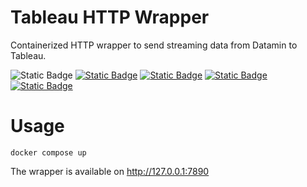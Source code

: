 # Tableau HTTP Wrapper
Containerized HTTP wrapper to send streaming data from Datamin to Tableau.

![Static Badge](https://img.shields.io/badge/Python-3-blue)
<a href="https://github.com/datamin-io/tableau-http-wrapper?tab=Apache-2.0-1-ov-file">![Static Badge](https://img.shields.io/badge/license-Apache%202.0-blue)</a>
<a href="https://datamin.io" target="_blank">![Static Badge](https://img.shields.io/badge/website-datamin.io-blue)</a>
<a href="https://docs.datamin.io" target="_blank">![Static Badge](https://img.shields.io/badge/documentation-docs.datamin.io-blue)</a>
<a href="https://join.slack.com/t/datamincommunity/shared_invite/zt-2nawzl6h0-qqJ0j7Vx_AEHfnB45xJg2Q" target="_blank">![Static Badge](https://img.shields.io/badge/community-join%20Slack-blue)</a>

# Usage

```shell
docker compose up
```

The wrapper is available on http://127.0.0.1:7890
